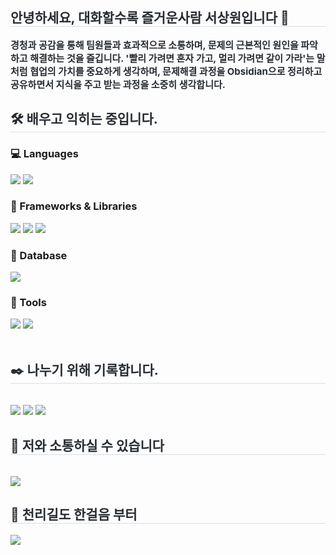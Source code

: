 <div style="text-align: left">
  <!-- 자기소개 -->
  <h2 style="border-bottom: 1px solid #d8dee4; color: #282d33">안녕하세요, 대화할수록 즐거운사람 서상원입니다 👋</h2>
  <div style="font-weight: 700; font-size: 15px; text-align: left; color: #282d33">
    경청과 공감을 통해 팀원들과 효과적으로 소통하며, 문제의 근본적인 원인을
    파악하고 해결하는 것을 즐깁니다. <strong>'빨리 가려면 혼자 가고, 멀리 가려면 같이
    가라'</strong>는 말처럼 협업의 가치를 중요하게 생각하며, 문제해결 과정을 Obsidian으로
    정리하고 공유하면서 <strong>지식을 주고 받는 과정</strong>을 소중히 생각합니다.
  </div>

  <!-- 배우고 익히고 나누기 위한 것들 -->
  <div style="text-align: left">
    <h2 style="color: #282d33; border-bottom: 1px solid #d8dee4; color: #282d33">🛠️ 배우고 익히는 중입니다.</h2>
    <!-- Languages -->
    <h3>💻 Languages</h3>
    <img src="https://img.shields.io/badge/java-007396?style=flat&logo=OpenJDK&logoColor=white"/>
    <img src="https://img.shields.io/badge/Python-3776AB?style=flat&logo=Python&logoColor=white"/>
    <br />
    <!-- Frameworks & Libraries -->
    <h3>🌱 Frameworks & Libraries</h3>
    <img src="https://img.shields.io/badge/Spring-6DB33F?style=flat&logo=Spring&logoColor=white"/>
    <img src="https://img.shields.io/badge/springboot-6DB33F?style=flat&logo=springboot&logoColor=white"/>
    <img src="https://img.shields.io/badge/MyBatis-000000?style=flat&logo=MyBatis&logoColor=white"/>
    <br />
    <!-- Database -->
    <h3>💾 Database</h3>
    <img src="https://img.shields.io/badge/MySQL-4479A1?style=flat&logo=MySQL&logoColor=white"/>
    <br />
    <!-- Tools -->
    <h3>🔧 Tools</h3>
    <img src="https://img.shields.io/badge/IntelliJ_IDEA-000000?style=flat&logo=intellij-idea&logoColor=white"/>
    <img src="https://img.shields.io/badge/DataGrip-000000?style=flat&logo=datagrip&logoColor=white"/>
  </div>
  <br 

  <div style="text-align: left">
    <h2 style="border-bottom: 1px solid #d8dee4; color: #282d33">
      ✒️ 나누기 위해 기록합니다.
    </h2>
    <br />
    <img src="https://img.shields.io/badge/Git-F05032?style=flat&logo=git&logoColor=white"/>
    <img src="https://img.shields.io/badge/GitHub-181717?style=flat&logo=github&logoColor=white"/>
    <img src="https://img.shields.io/badge/Obsidian-7C3AED?style=flat&logo=obsidian&logoColor=white"/>
  </div>

  <!-- Contact me -->
  <div style="text-align: left">
    <h2 style="border-bottom: 1px solid #d8dee4; color: #282d33">
      📨 저와 소통하실 수 있습니다
    </h2>
    <br />
    <a href="mailto:tjtkddnjs857@naver.com">
      <img src="https://img.shields.io/badge/Naver-03C75A?style=flat&logo=Naver&logoColor=white"/>
    </a>
  </div>

  <!-- GitHub stats -->
  <h2 style="border-bottom: 1px solid #d8dee4; color: #282d33">
    🏅 천리길도 한걸음 부터
  </h2>
  <div style="text-align: left">
    <img src="https://github-readme-stats.vercel.app/api?username=beurre-noisette&show_icons=true&theme=default"/>
  </div>
</div>
